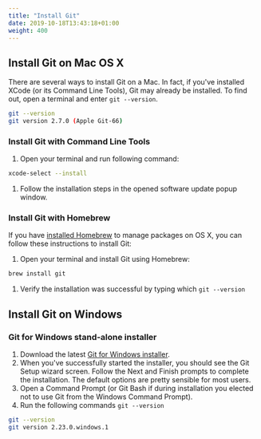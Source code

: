 ```yaml
---
title: "Install Git"
date: 2019-10-18T13:43:18+01:00
weight: 400
---
```


## Install Git on Mac OS X

There are several ways to install Git on a Mac. In fact, if you've installed XCode (or its Command Line Tools), 
Git may already be installed. To find out, open a terminal and enter `git --version`.

```bash
git --version
git version 2.7.0 (Apple Git-66)
```

### Install Git with Command Line Tools

1. Open your terminal and run following command:

```bash
xcode-select --install
```

1. Follow the installation steps in the opened software update popup window.

### Install Git with Homebrew

If you have [installed Homebrew](http://brew.sh/) to manage packages on OS X, you can follow these instructions to install Git:

1. Open your terminal and install Git using Homebrew:

```bash
brew install git
```

1. Verify the installation was successful by typing which `git --version`

## Install Git on Windows

### Git for Windows stand-alone installer

1. Download the latest [Git for Windows installer](https://git-for-windows.github.io/).
1. When you've successfully started the installer, you should see the Git Setup wizard screen. Follow the Next and Finish
 prompts to complete the installation. The default options are pretty sensible for most users.
1. Open a Command Prompt (or Git Bash if during installation you elected not to use Git from the Windows Command Prompt).
1. Run the following commands `git --version`

```bash
git --version
git version 2.23.0.windows.1
```